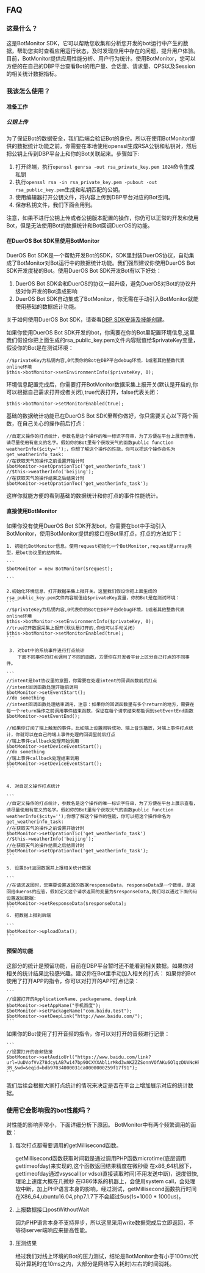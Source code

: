 ## FAQ
### 这是什么？
这是BotMonitor SDK，它可以帮助您收集和分析您开发的bot运行中产生的数据，帮助您实时查看应用运行状态，及时发现应用中存在的问题，提升用户体验。目前，BotMonitor提供应用性能分析、用户行为统计。使用BotMonitor，您可以方便的在自己的DBP平台查看Bot的用户量、会话量、请求量、QPS以及Session的相关统计数据指标。

### 我该怎么使用？

#### 准备工作

##### 公钥上传
为了保证Bot的数据安全，我们后端会验证Bot的身份。所以在使用BotMonitor提供的数据统计功能之前，你需要在本地使用openssl生成RSA公钥和私钥对，然后把公钥上传到DBP平台上和你的Bot关联起来。步骤如下:

1. 打开终端，执行`openssl genrsa -out rsa_private_key.pem 1024`命令生成私钥
2. 执行`openssl rsa -in rsa_private_key.pem -pubout -out rsa_public_key.pem`生成和私钥匹配的公钥。
3. 使用编辑器打开公钥文件，将内容上传到DBP平台对应的Bot空间。
4. 保存私钥文件，我们下面会用到。

注意，如果不进行公钥上传或者公钥版本配置的操作，你仍可以正常的开发和使用Bot，但是无法使用Bot的数据统计和Bot回调DuerOS的功能。

#### 在DuerOS Bot SDK里使用BotMonitor
DuerOS Bot SDK是一个帮助开发Bot的SDK，SDK里封装DuerOS协议，自动集成了BotMonitor对Bot运行中的数据统计功能。我们强烈建议你使用DuerOS Bot SDK开发度秘的Bot。使用DuerOS Bot SDK开发Bot有以下好处：

1. DuerOS Bot SDK会和DuerOS的协议一起升级，避免DuerOS对Bot的协议升级对你开发的Bot造成影响
2. DuerOS Bot SDK自动集成了BotMonitor，你无需在手动引入BotMonitor就能使用基础的数据统计功能。

关于如何使用DuerOS Bot SDK，请查看[DBP SDK安装及技能创建](https://developer.dueros.baidu.com/doc/dueros-bot-platform/dbp-sdk/Installation_php_markdown)。

如果你使用DuerOS Bot SDK开发的bot，你需要在你的Bot里配置环境信息,这里我们假设你把上面生成的rsa_public_key.pem文件内容赋值给$privateKey变量，假设你的Bot是在测试环境：

```
//$privateKey为私钥内容,0代表你的Bot在DBP平台debug环境，1或者其他整数代表online环境
$this->botMonitor->setEnvironmentInfo($privateKey, 0);
```

环境信息配置完成后，你需要打开BotMonitor数据采集上报开关(默认是开启的,你可以根据自己需求打开或者关闭),true代表打开，false代表关闭：

```
$this->botMonitor->setMonitorEnabled(true);
```

基础的数据统计功能已在DuerOS Bot SDK里帮你做好，你只需要关心以下两个函数，在自己关心的操作前后打点：

```
//自定义操作的打点统计，参数名是这个操作的唯一标识字符串，为了方便在平台上展示查看，请尽量使用有意义的名字。假如你的Bot里有个获取天气的函数public function weatherInfo($city='');，你想了解这个操作的性能，你可以把这个操作命名为get_weatherinfo_task:
//在获取天气的操作之前设置开始计时
$botMonitor->setOprationTic('get_weatherinfo_task')
//$this->weatherInfo('beijing');
//在获取天气的操作结束之后结束计时
$botMonitor->setOprationToc('get_weatherinfo_task');
```
这样你就能方便的看到基础的数据统计和你打点的事件性能统计。

#### 直接使用BotMonitor
如果你没有使用DuerOS Bot SDK开发bot，你需要在bot中手动引入BotMonitor，使用BotMonitor提供的接口在Bot里打点，打点的方法如下：
	
	1. 初始化BotMonitor信息。使用request初始化一个BotMonitor,request是array类型，是bot协议里的结构体。

    ```
    $botMonitor = new BotMonitor($request);
    
    ```
    
    2.初始化环境信息，打开数据采集上报开关。这里我们假设你把上面生成的rsa_public_key.pem文件内容赋值给$privateKey变量，你的Bot是在测试环境：
    ```
	//$privateKey为私钥内容,0代表你的Bot在DBP平台debug环境，1或者其他整数代表online环境
	$this->botMonitor->setEnvironmentInfo($privateKey, 0);
	//true打开数据采集上报开(默认是打开的,你也可以手动关闭)
	$this->botMonitor->setMonitorEnabled(true);
	```
    
	 3. 对bot中的系统事件进行打点统计
		下面不同事件的打点调用了不同的函数，方便你在开发者平台上区分自己打点的不同事件。
	
	```
	//intent是bot协议里的意图，你需要在处理intent的回调函数前后打点
	//intent回调函数处理开始前调用
	$botMonitor->setEventStart();
	//do something
	//intent回调函数处理结束调用，注意：如果你的回调函数里有多个return的地方，需要在每一个return操作之前调用事件结束函数，保证在每个请求结束都能调到setEventEnd函数
	$botMonitor->setEventEnd();
	
	//如果你订阅了端上触发的事件，比如端上设置闹铃成功、端上音乐播放，对端上事件打点统计，你就可以在自己的端上事件处理的回调里前后打点
	//端上事件callback处理开始调用
	$botMonitor->setDeviceEventStart();
	//do something
	//端上事件callback处理结束调用
	$botMonitor->setDeviceEventStart();
	```
	
	
	4. 对自定义操作打点统计

	```
	//自定义操作的打点统计，参数名是这个操作的唯一标识字符串，为了方便在平台上展示查看，请尽量使用有意义的名字。假如你的Bot里有个获取天气的函数public function weatherInfo($city='');你想了解这个操作的性能，你可以把这个操作命名为get_weatherinfo_task:
	//在获取天气的操作之前设置开始计时
	$botMonitor->setOprationTic('get_weatherinfo_task')
	//$this->weatherInfo('beijing');
	//在获取天气的操作结束之后结束计时
	$botMonitor->setOprationToc('get_weatherinfo_task');
	```
	
	5. 设置Bot返回数据并上报相关统计数据

	```
	//在请求返回时，您需要设置返回的数据responseData，responseData是一个数组，是返回给dueros的应答，假如定义这个请求返回的变量为$responseData,我们可以通过下面代码设置返回数据:
	$botMonitor->setResponseData($responseData);
	```
	6. 把数据上报到后端
	
	```
	$botMonitor->uploadData();
	```


#### 预留的功能

这部分的统计是预留功能，目前在DBP平台暂时还不能看到相关数据。如果你对相关的统计结果比较感兴趣。建议你在Bot里手动加入相关的打点：	
如果你的Bot使用了打开APP的指令，你可以对打开的APP打点记录：

	```
	//设置打开的ApplicationName、packagename、deeplink
	$botMonitor->setAppName("手机百度");
	$botMonitor->setPackageName("com.baidu.test");
	$botMonitor->setDeepLink("http://www.baidu.com/");
	```
如果你的Bot使用了打开音频的指令，你可以对打开的音频进行记录：

	```
	//设置打开的音频链接
	$botMonitor->setAudioUrl("https://www.baidu.com/link?url=UuDVofVvZ78dcyLAB7wi47bp9OCXYXAblirMkd3wAKZZZSonnVOfAKu6OlqzDUVNcHkL2uNAbRI0IQjldD-3R_&wd=&eqid=bdb97034000031ca0000000259f17f91");	
	```

我们后续会根据大家打点统计的情况来决定是否在平台上增加展示对应的统计数据。
	

### 使用它会影响我的bot性能吗？
对性能的影响非常小，下面详细分析下原因。
BotMonitor中有两个频繁调用的函数：

1. 每次打点都需要调用的getMillisecond函数。

	getMillisecond函数获取时间戳是通过调用PHP函数microtime(底层调用gettimeofday)来实现的,这个函数返回结果精度在微秒级
在x86_64机器下，gettimeofday通过vsyscall(or vdso)直接读取时间(不用发送中断)，速度很快,理论上速度大概在几微秒
在i386体系的机器上，会使用system call，会处理软中断，加上PHP语言本身的影响，经过测试，getMillisecond函数执行时间在X86_64,ubuntu16.04,php7.1.7下不会超过5us(1s=1000 * 1000us)。

2. 上报数据接口postWithoutWait

	因为PHP语言本身不支持异步，所以这里采用write数据完成后立即返回，不等待server端响应来提高性能。
	
3. 压测结果

    经过我们对线上环境的Bot的压力测试，结论是BotMonitor会有小于100ms(代码计算耗时在10ms之内，大部分是网络写入耗时)左右的时间消耗。